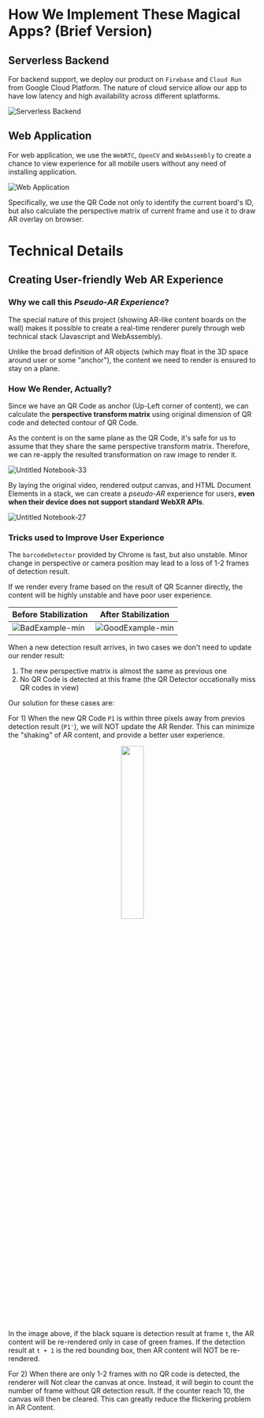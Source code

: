 # How We Implement These Magical Apps? (Brief Version)

## Serverless Backend

For backend support, we deploy our product on `Firebase` and `Cloud Run` from Google Cloud Platform. The nature of cloud service allow our app to have low latency and high availability across different splatforms.

![Serverless Backend](https://user-images.githubusercontent.com/89672451/152683764-030f614c-e7c3-4dc1-8f72-7833ac1443a5.jpg)


## Web Application

For web application, we use the `WebRTC`, `OpenCV` and `WebAssembly` to create a chance to view experience for all mobile users without any need of installing application.

![Web Application](https://user-images.githubusercontent.com/47029019/152671055-229ad26c-dadf-4f90-a28b-d92802374c21.jpg)

Specifically, we use the QR Code not only to identify the current board's ID, but also calculate the perspective matrix of current frame and use it to draw AR overlay on browser.

# Technical Details

## Creating User-friendly Web AR Experience

### Why we call this *Pseudo-AR Experience*?

The special nature of this project (showing AR-like content boards on the wall) makes it possible to create a real-time renderer purely through web technical stack (Javascript and WebAssembly).

Unlike the broad definition of AR objects (which may float in the 3D space around user or some "anchor"), the content we need to render is ensured to stay on a plane. 

### How We Render, Actually?

Since we have an QR Code as anchor (Up-Left corner of content), we can calculate the **perspective transform matrix** using original dimension of QR code and detected contour of QR Code.

As the content is on the same plane as the QR Code, it's safe for us to assume that they share the same perspective transform matrix. Therefore, we can re-apply the resulted transformation on raw image to render it.

![Untitled Notebook-33](https://user-images.githubusercontent.com/47029019/152671125-abfa8e38-0c09-423e-8637-7a2328dd5443.jpg)

By laying the original video, rendered output canvas, and HTML Document Elements in a stack, we can create a *pseudo-AR* experience for users, **even when their device does not support standard WebXR APIs**.

![Untitled Notebook-27](https://user-images.githubusercontent.com/47029019/152671154-8bd10367-223d-455e-b1f5-823ea3a3d4d0.jpg)

### Tricks used to Improve User Experience

The `barcodeDetector` provided by Chrome is fast, but also unstable. Minor change in perspective or camera position may lead to a loss of 1-2 frames of detection result.

If we render every frame based on the result of QR Scanner directly, the content will be highly unstable and have poor user experience.

| Before Stabilization | After Stabilization |
|----|----|
|![BadExample-min](https://user-images.githubusercontent.com/47029019/152672103-b7260f7c-171b-4b82-894c-69c18187a250.gif)|![GoodExample-min](https://user-images.githubusercontent.com/47029019/152672171-288b6b09-8fe7-4a75-8b52-c317f3769cdb.gif)

When a new detection result arrives, in two cases we don't need to update our render result:

1. The new perspective matrix is almost the same as previous one
2. No QR Code is detected at this frame (the QR Detector occationally miss QR codes in view)

Our solution for these cases are:

For 1) When the new QR Code `P1` is within three pixels away from previos detection result (`P1'`), we will NOT update the AR Render. This can minimize the "shaking" of AR content, and provide a better user experience.

<center><img src="https://user-images.githubusercontent.com/47029019/152673584-0124049d-506e-456f-802f-09d08c06fbe7.jpeg" width="30%"/></center>

In the image above, if the black square is detection result at frame `t`, the AR content will be re-rendered only in case of green frames. If the detection result at `t + 1` is the red bounding box, then AR content will NOT be re-rendered.

For 2) When there are only 1-2 frames with no QR code is detected, the renderer will Not clear the canvas at once. Instead, it will begin to count the number of frame without QR detection result. If the counter reach 10, the canvas will then be cleared. This can greatly reduce the flickering problem in AR Content.
